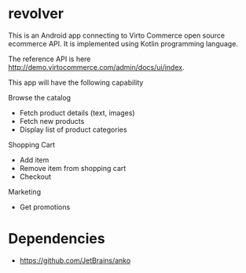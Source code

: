 # revolver
This is an Android app connecting to Virto Commerce open source ecommerce API. It is implemented using Kotlin programming language.

The reference API is here http://demo.virtocommerce.com/admin/docs/ui/index. 

This app will have the following capability

Browse the catalog 
- Fetch product details (text, images)
- Fetch new products
- Display list of product categories

Shopping Cart
- Add item 
- Remove item from shopping cart
- Checkout

Marketing
- Get promotions

# Dependencies

- https://github.com/JetBrains/anko
